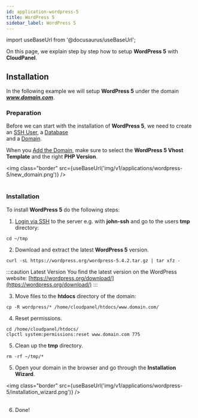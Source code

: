 ```yaml
---
id: application-wordpress-5
title: WordPress 5
sidebar_label: WordPress 5
---
```


import useBaseUrl from '@docusaurus/useBaseUrl';

On this page, we explain step by step how to setup **WordPress 5** with **CloudPanel**.

## Installation

In the following example we will setup **WordPress 5** under the domain ***www.domain.com***.

### Preparation

Before we can start with the installation of **WordPress 5**, we need to create an [SSH User](users#adding-a-user), a [Database](databases#adding-a-database) <br />
and a [Domain](domains#adding-a-domain).

When you [Add the Domain](domains#adding-a-domain), make sure to select the **WordPress 5 Vhost Template** and the right **PHP Version**.

<img class="border" src={useBaseUrl('img/v1/applications/wordpress-5/new_domain.png')} /> <br /><br />

### Installation

To install **WordPress 5** do the following steps:

1. [Login via SSH](users#ssh-login) to the server e.g. with **john-ssh** and go to the users **tmp** directory:

```
cd ~/tmp
```

2. Download and extract the latest **WordPress 5** version.

```
curl -sL https://wordpress.org/wordpress-5.4.2.tar.gz | tar xfz -
```

:::caution Latest Version
You find the latest version on the WordPress website: [https://wordpress.org/download/](https://wordpress.org/download/)
:::

3. Move files to the **htdocs** directory of the domain:

```
cp -R wordpress/* /home/cloudpanel/htdocs/www.domain.com/
```

4. Reset permissions.

```
cd /home/cloudpanel/htdocs/
clpctl system:permissions:reset www.domain.com 775
```

5. Clean up the **tmp** directory.

```
rm -rf ~/tmp/*
```

5. Open your domain in the browser and go through the **Installation Wizard**.

<img class="border" src={useBaseUrl('img/v1/applications/wordpress-5/installation_wizard.png')} /> <br /> <br />

6. Done!

